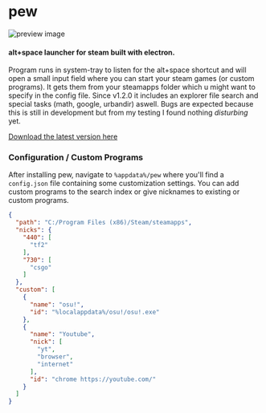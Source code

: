 # pew
![preview image](http://puu.sh/Ap75J.png)

#### alt+space launcher for steam built with electron.

Program runs in system-tray to listen for the alt+space shortcut and will open a small input field where you can start your steam games (or custom programs). It gets them from your steamapps folder which u might want to specify in the config file. Since v1.2.0 it includes an explorer file search and special tasks (math, google, urbandir) aswell. Bugs are expected because this is still in development but from my testing I found nothing *disturbing* yet. 

[Download the latest version here](https://github.com/bakapear/pew/releases)

### Configuration / Custom Programs

After installing pew, navigate to `%appdata%/pew` where you'll find a `config.json` file containing some customization settings.
You can add custom programs to the search index or give nicknames to existing or custom programs.
```json
{
  "path": "C:/Program Files (x86)/Steam/steamapps",
  "nicks": {
    "440": [
      "tf2"
    ],
    "730": [
      "csgo"
    ]
  },
  "custom": [
    {
      "name": "osu!",
      "id": "%localappdata%/osu!/osu!.exe"
    },
    {
      "name": "Youtube",
      "nick": [
        "yt",
        "browser",
        "internet"
      ],
      "id": "chrome https://youtube.com/"
    }
  ]
}
```
